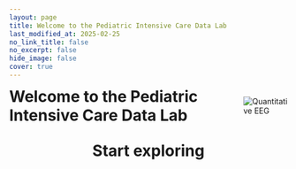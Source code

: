```yaml
---
layout: page
title: Welcome to the Pediatric Intensive Care Data Lab
last_modified_at: 2025-02-25
no_link_title: false
no_excerpt: false
hide_image: false
cover: true
---
```

<style>
/* Container for header and image */
.header-container {
  display: flex;
  justify-content: space-between;
  align-items: center;
  margin-bottom: 20px;
}
/* Style for the corner image */
.corner-image {
  max-width: 200px;
  max-height: 150px;
  object-fit: contain;
}
/* Override default header margins */
.header-container h1 {
  margin: 0;
}
/* Hide the default page title - we'll add our own in the flex container */
.page-title {
  display: none;
}
/* Center and style the explore link */
.explore-link-container {
  text-align: center;
  margin: 30px 0;
}
.explore-link {
  text-decoration: none;
  color: inherit;
  font-size: 2em;
  font-weight: bold;
  font-family: inherit;
}
</style>
<!-- Custom header with image aligned to title -->
<div class="header-container">
  <h1>Welcome to the Pediatric Intensive Care Data Lab</h1>
  <img src="{{ '/assets/img/projects/qeeg2.png' | relative_url }}" alt="Quantitative EEG" class="corner-image">
</div>

<div class="explore-link-container">
  <a href="home/index.md" class="explore-link">Start exploring</a>
</div>